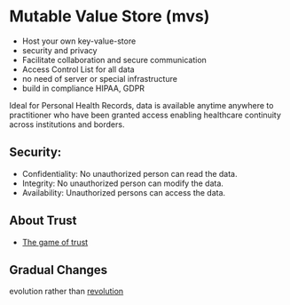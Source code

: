 # Mutable Value Store (mvs)



* Host your own key-value-store 
* security and privacy
* Facilitate collaboration and secure communication
* Access Control List for all data <!-- Know where your data is, who has access and how it is used -->
* no need of server or special infrastructure
* build in compliance HIPAA, GDPR

Ideal for Personal Health Records, data is available anytime anywhere to
practitioner who have been granted access enabling healthcare continuity
across institutions and borders.

## Security:


* Confidentiality: No unauthorized person can read the data.
* Integrity: No unauthorized person can modify the data.
* Availability: Unauthorized persons can access the data.


## About Trust

* [The game of trust](https://ncase.me/trust/)

<!-- Patient safety is the highest priority at health care and life
science institutions. Nextcloud makes patient information available
to healthcare professionals when they need it through an easy-to-use
interface with the highest degree of reliability, security and privacy
at reasonable cost. -->

## Gradual Changes

evolution rather than [revolution](https://blog.ncase.me/evolution-not-revolution/)

<!-- vim: nospell 

kvs, dht, ssb

 blockstacks/atlas, DAT, IPFS, ...



 bitswap: see [*](https://decentralized.blog/understanding-the-ipfs-white-paper-part-2.html)

 HAMT: Directory sharding [*](https://idea.popcount.org/2012-07-25-introduction-to-hamt/)

 GraphQL: <https://thegraph.com/>


 Reduce Sybil Attack
  the IPFS way: on DHT : bitswap
  the Altas way : random walk 

-->

<!--
Timestamps and Archives [*](https://www.one-tab.com/page/6ZXxIDkJQKKSzpklbIo8Fg)


Stanford Library's Highwire Press[highwire] led the transition of STM
publishing from paper to the Web and now publishes the on-line editions
of about 180 of the top STM journals. They pioneered techniques such as
datasets in spreadsheets behind graphs, dynamic lists of citing papers,
e-mail notification of citing papers and so on. These, added to the
basic hyperlinks and searchability, make the Web versions both easier
to access and more useful when accessed than the paper ones.
[~](https://www.usenix.org/legacy/events/usenix2000/freenix/full_papers/rosenthal/rosenthal.pdf)


Medical Data Security:

 https://translate.google.com/translate?hl=&sl=auto&tl=en&u=https%3A%2F%2Fnetfuture.ch%2Fwp-content%2Fuploads%2F2017%2F11%2Ffaq-datenschutz-und-it_verzeichnis.pdf
 -->


<!-- <a href="http://www.onlinewebfonts.com">oNline Web Fonts</a> -->

